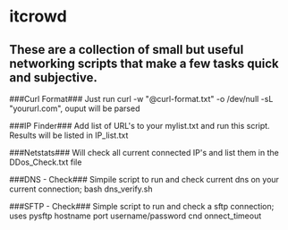 # itcrowd #
## These are a collection of small but useful networking scripts that make a few tasks quick and subjective. ##

###Curl Format###
Just run curl -w "@curl-format.txt" -o /dev/null -sL "yoururl.com",  ouput will be parsed

###IP Finder###
Add list of URL's to your mylist.txt and run this script. Results will be listed in IP_list.txt

###Netstats###
Will check all current connected IP's and list them in the DDos_Check.txt file

###DNS - Check###
Simpile script to run and check current dns on your current connection; bash dns_verify.sh

###SFTP - Check###
Simple script to run and check a sftp connection; uses pysftp 
hostname port username/password cnd onnect_timeout
